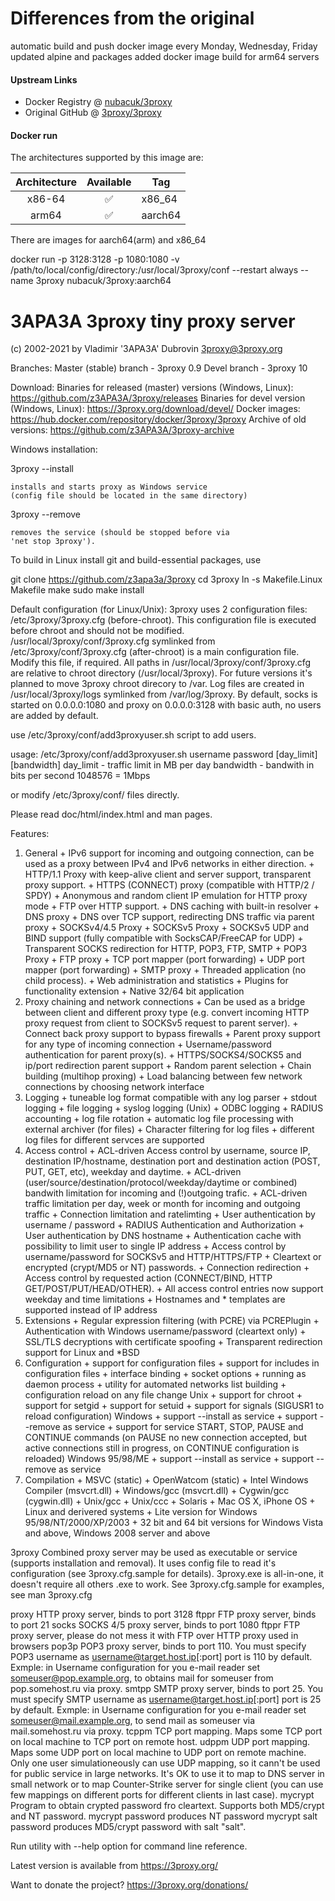 # Differences from the original
automatic build and push docker image every Monday, Wednesday, Friday
updated alpine and packages
added docker image build for arm64 servers

#### Upstream Links

* Docker Registry @ [nubacuk/3proxy](https://hub.docker.com/r/nubacuk/3proxy)
* Original GitHub @ [3proxy/3proxy](https://github.com/3proxy/3proxy)

#### Docker run 
The architectures supported by this image are:

| Architecture | Available | Tag |
| :----: | :----: | ---- |
| x86-64 | ✅ | x86_64 |
| arm64 | ✅ | aarch64 |
  
  There are images for aarch64(arm) and x86_64

docker run -p 3128:3128 -p 1080:1080 -v /path/to/local/config/directory:/usr/local/3proxy/conf --restart always --name 3proxy nubacuk/3proxy:aarch64


# 3APA3A 3proxy tiny proxy server
(c) 2002-2021 by Vladimir '3APA3A' Dubrovin <3proxy@3proxy.org>


Branches:
Master (stable) branch - 3proxy 0.9 
Devel branch - 3proxy 10


Download: 
	Binaries for released (master) versions (Windows, Linux):
	https://github.com/z3APA3A/3proxy/releases
	Binaries for devel version (Windows, Linux):
	https://3proxy.org/download/devel/
	Docker images:
	https://hub.docker.com/repository/docker/3proxy/3proxy
Archive of old versions: https://github.com/z3APA3A/3proxy-archive


Windows installation:

3proxy --install 
	
	installs and starts proxy as Windows service
	(config file should be located in the same directory)

3proxy --remove 

	removes the service (should be stopped before via
	'net stop 3proxy').

To build in Linux install git and build-essential packages, use

git clone https://github.com/z3apa3a/3proxy
cd 3proxy
ln -s Makefile.Linux Makefile
make
sudo make install

Default configuration (for Linux/Unix):
3proxy uses 2 configuration files:
/etc/3proxy/3proxy.cfg (before-chroot). This configuration file is executed before chroot and should not be modified.
/usr/local/3proxy/conf/3proxy.cfg symlinked from /etc/3proxy/conf/3proxy.cfg (after-chroot) is a main configuration file. Modify this file, if required.
All paths in /usr/local/3proxy/conf/3proxy.cfg are relative to chroot directory (/usr/local/3proxy). For future versions it's planned to move
3proxy chroot direcory to /var.
Log files are created in /usr/local/3proxy/logs symlinked from /var/log/3proxy.
By default, socks is started on 0.0.0.0:1080 and proxy on 0.0.0.0:3128 with basic auth, no users are added by default.

use /etc/3proxy/conf/add3proxyuser.sh script to add users.

usage: /etc/3proxy/conf/add3proxyuser.sh username password [day_limit] [bandwidth]
        day_limit - traffic limit in MB per day
        bandwidth - bandwith in bits per second 1048576 = 1Mbps

or modify /etc/3proxy/conf/ files directly.

Please read doc/html/index.html and man pages.

 Features:
  1. General
	+ IPv6 support for incoming and outgoing connection,
	  can be used as a proxy between IPv4 and IPv6 networks
	  in either direction.
	+ HTTP/1.1 Proxy with keep-alive client and server support,
          transparent proxy support.
	+ HTTPS (CONNECT) proxy (compatible with HTTP/2 / SPDY)
	+ Anonymous and random client IP emulation for HTTP proxy mode
	+ FTP over HTTP support.
	+ DNS caching with built-in resolver
	+ DNS proxy
	+ DNS over TCP support, redirecting DNS traffic via parent
	  proxy
	+ SOCKSv4/4.5 Proxy
	+ SOCKSv5 Proxy
	+ SOCKSv5 UDP and BIND support (fully compatible with
	  SocksCAP/FreeCAP for UDP)
	+ Transparent SOCKS redirection for HTTP, POP3, FTP, SMTP
	+ POP3 Proxy
	+ FTP proxy
	+ TCP port mapper (port forwarding)
	+ UDP port mapper (port forwarding)
	+ SMTP proxy
	+ Threaded application (no child process).
	+ Web administration and statistics
	+ Plugins for functionality extension
	+ Native 32/64 bit application
  2. Proxy chaining and network connections
	+ Can be used as a bridge between client and different proxy type
	  (e.g. convert incoming HTTP proxy request from client to SOCKSv5
	  request to parent server).
	+ Connect back proxy support to bypass firewalls
	+ Parent proxy support for any type of incoming connection
	+ Username/password authentication for parent proxy(s).
	+ HTTPS/SOCKS4/SOCKS5 and ip/port redirection parent support
	+ Random parent selection
	+ Chain building (multihop proxing)
	+ Load balancing between few network connections by choosing network
	  interface
  3. Logging
	+ tuneable log format compatible with any log parser
	+ stdout logging
	+ file logging
	+ syslog logging (Unix)
	+ ODBC logging
	+ RADIUS accounting
	+ log file rotation
	+ automatic log file processing with external archiver (for files)
	+ Character filtering for log files
	+ different log files for different servces are supported
  4. Access control
	+ ACL-driven Access control by username, source IP,
	destination IP/hostname, destination port and destination action
	(POST, PUT, GET, etc), weekday and daytime.
	+ ACL-driven (user/source/destination/protocol/weekday/daytime or
	combined) bandwith limitation for incoming and (!)outgoing trafic.
	+ ACL-driven traffic limitation per day, week or month for incoming and
	outgoing traffic
	+ Connection limitation and ratelimting
	+ User authentication by username / password
	+ RADIUS Authentication and Authorization
	+ User authentication by DNS hostname
	+ Authentication cache with possibility to limit user to single IP address
	+ Access control by username/password for SOCKSv5 and HTTP/HTTPS/FTP
	+ Cleartext or encrypted (crypt/MD5 or NT) passwords.
	+ Connection redirection
	+ Access control by requested action (CONNECT/BIND, 
	  HTTP GET/POST/PUT/HEAD/OTHER).
	+ All access control entries now support weekday and time limitations
	+ Hostnames and * templates are supported instead of IP address
  5. Extensions
	+ Regular expression filtering (with PCRE) via PCREPlugin
	+ Authentication with Windows username/password (cleartext only)
	+ SSL/TLS decryptions with certificate spoofing
	+ Transparent redirection support for Linux and *BSD
  6. Configuration
	+ support for configuration files
	+ support for includes in configuration files
	+ interface binding
	+ socket options
	+ running as daemon process
	+ utility for automated networks list building
	+ configuration reload on any file change
     Unix
	+ support for chroot
	+ support for setgid
	+ support for setuid
	+ support for signals (SIGUSR1 to reload configuration)
     Windows
	+ support --install as service
	+ support --remove as service
	+ support for service START, STOP, PAUSE and CONTINUE commands (on
	PAUSE no new connection accepted, but active connections still in
	progress, on CONTINUE configuration is reloaded)
     Windows 95/98/ME
	+ support --install as service
	+ support --remove as service
  6. Compilation
	+ MSVC (static)
	+ OpenWatcom (static)
	+ Intel Windows Compiler (msvcrt.dll)
	+ Windows/gcc (msvcrt.dll)
	+ Cygwin/gcc (cygwin.dll)
	+ Unix/gcc
	+ Unix/ccc
	+ Solaris
	+ Mac OS X, iPhone OS
	+ Linux and derivered systems
	+ Lite version for Windows 95/98/NT/2000/XP/2003
	+ 32 bit and 64 bit versions for Windows Vista and above, Windows 2008 server and above 

3proxy    	Combined proxy server may be used as
		executable or service (supports installation and removal).
		It uses config file to read it's configuration (see
		3proxy.cfg.sample for details).
		3proxy.exe is all-in-one, it doesn't require all others .exe
		to work.
		See 3proxy.cfg.sample for examples, see man 3proxy.cfg

proxy    	HTTP proxy server, binds to port 3128
ftppr    	FTP proxy server, binds to port 21
socks    	SOCKS 4/5 proxy server, binds to port 1080
ftppr		FTP proxy server, please do not mess it with FTP over HTTP
		proxy used in browsers
pop3p    	POP3 proxy server, binds to port 110. You must specify
		POP3 username as username@target.host.ip[:port]
		port is 110 by default.
		Exmple: in Username configuration for you e-mail reader
		set someuser@pop.example.org, to obtains mail for someuser
		from pop.somehost.ru via proxy.
smtpp    	SMTP proxy server, binds to port 25. You must specify
		SMTP username as username@target.host.ip[:port]
		port is 25 by default.
		Exmple: in Username configuration for you e-mail reader
		set someuser@mail.example.org, to send mail as someuser
		via mail.somehost.ru via proxy.
tcppm    	TCP port mapping. Maps some TCP port on local machine to
		TCP port on remote host.
udppm    	UDP port mapping. Maps some UDP port on local machine to
		UDP port on remote machine. Only one user simulationeously
		can use UDP mapping, so it cann't be used for public service
		in large networks. It's OK to use it to map to DNS server
		in small network or to map Counter-Strike server for single
		client (you can use few mappings on different ports for
		different clients in last case).
mycrypt    	Program to obtain crypted password fro cleartext. Supports
		both MD5/crypt and NT password.
			mycrypt password
		produces NT password
			mycrypt salt password
		produces MD5/crypt password with salt "salt".


Run utility with --help option for command line reference.

Latest version is available from https://3proxy.org/

Want to donate the project? https://3proxy.org/donations/